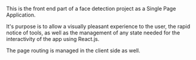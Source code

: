 This is the front end part of a face detection project as a Single Page Application.

It's purpose is to allow a visually pleasant experience to the user, the rapid notice of tools, as well as the management of any state needed for the interactivity of the app using React.js.

The page routing is managed in the client side as well.
